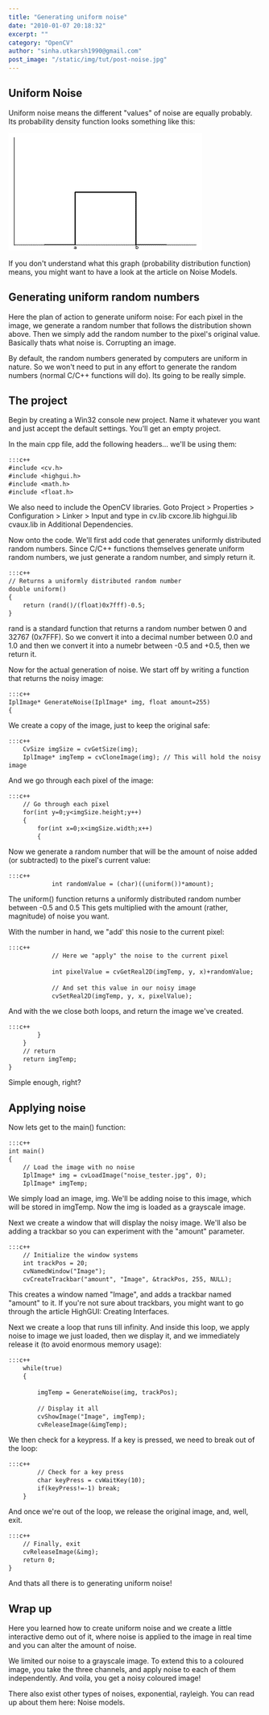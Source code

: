 ```yaml
---
title: "Generating uniform noise"
date: "2010-01-07 20:18:32"
excerpt: ""
category: "OpenCV"
author: "sinha.utkarsh1990@gmail.com"
post_image: "/static/img/tut/post-noise.jpg"
---
```



## Uniform Noise

Uniform noise means the different "values" of noise are equally probably. Its probability density function looks something like this:

![The Uniform Probability Distribution](/static/img/tut/uniform_distribution.gif)

If you don't understand what this graph (probability distribution function) means, you might want to have a look at the article on Noise Models. 

## Generating uniform random numbers

Here the plan of action to generate uniform noise: For each pixel in the image, we generate a random number that follows the distribution shown above. Then we simply add the random number to the pixel's original value. Basically thats what noise is. Corrupting an image.

By default, the random numbers generated by computers are uniform in nature. So we won't need to put in any effort to generate the random numbers (normal C/C++ functions will do). Its going to be really simple. 

## The project

Begin by creating a Win32 console new project. Name it whatever you want and just accept the default settings. You'll get an empty project.

In the main cpp file, add the following headers... we'll be using them: 
    
    :::c++
    #include <cv.h>
    #include <highgui.h>
    #include <math.h>
    #include <float.h>

We also need to include the OpenCV libraries. Goto Project > Properties > Configuration > Linker > Input and type in cv.lib cxcore.lib highgui.lib cvaux.lib in Additional Dependencies.

Now onto the code. We'll first add code that generates uniformly distributed random numbers. Since C/C++ functions themselves generate uniform random numbers, we just generate a random number, and simply return it. 
    
    
    :::c++
    // Returns a uniformly distributed random number
    double uniform()
    {
        return (rand()/(float)0x7fff)-0.5;
    }

rand is a standard function that returns a random number betwen 0 and 32767 (0x7FFF). So we convert it into a decimal number between 0.0 and 1.0 and then we convert it into a numebr between -0.5 and +0.5, then we return it.

Now for the actual generation of noise. We start off by writing a function that returns the noisy image: 
    
    
    :::c++
    IplImage* GenerateNoise(IplImage* img, float amount=255)
    {

We create a copy of the image, just to keep the original safe: 
    
    
    :::c++
        CvSize imgSize = cvGetSize(img);
        IplImage* imgTemp = cvCloneImage(img); // This will hold the noisy image

And we go through each pixel of the image: 
    
    
    :::c++
        // Go through each pixel
        for(int y=0;y<imgSize.height;y++)
        {
            for(int x=0;x<imgSize.width;x++)
            {

Now we generate a random number that will be the amount of noise added (or subtracted) to the pixel's current value: 
    
    
    :::c++
                int randomValue = (char)((uniform())*amount);

The uniform() function returns a uniformly distributed random number between -0.5 and 0.5 This gets multiplied with the amount (rather, magnitude) of noise you want.

With the number in hand, we "add' this nosie to the current pixel: 
    
    
    :::c++
                // Here we "apply" the noise to the current pixel
    
                int pixelValue = cvGetReal2D(imgTemp, y, x)+randomValue;
    
                // And set this value in our noisy image
                cvSetReal2D(imgTemp, y, x, pixelValue);

And with the we close both loops, and return the image we've created. 
    
    
    :::c++
            }
        }
        // return
        return imgTemp;
    }

Simple enough, right? 

## Applying noise

Now lets get to the main() function: 
    
    
    :::c++
    int main()
    {
        // Load the image with no noise
        IplImage* img = cvLoadImage("noise_tester.jpg", 0);
        IplImage* imgTemp;

We simply load an image, img. We'll be adding noise to this image, which will be stored in imgTemp. Now the img is loaded as a grayscale image.

Next we create a window that will display the noisy image. We'll also be adding a trackbar so you can experiment with the "amount" parameter. 
    
    
    :::c++
        // Initialize the window systems
        int trackPos = 20;
        cvNamedWindow("Image");
        cvCreateTrackbar("amount", "Image", &trackPos, 255, NULL);

This creates a window named "Image", and adds a trackbar named "amount" to it. If you're not sure about trackbars, you might want to go through the article HighGUI: Creating Interfaces.

Next we create a loop that runs till infinity. And inside this loop, we apply noise to image we just loaded, then we display it, and we immediately release it (to avoid enormous memory usage): 
    
    
    :::c++
        while(true)
        {
    
            imgTemp = GenerateNoise(img, trackPos);
    
            // Display it all
            cvShowImage("Image", imgTemp);
            cvReleaseImage(&imgTemp);

We then check for a keypress. If a key is pressed, we need to break out of the loop: 
    
    
    :::c++
            // Check for a key press
            char keyPress = cvWaitKey(10);
            if(keyPress!=-1) break;
        }

And once we're out of the loop, we release the original image, and, well, exit. 
    
    
    :::c++
        // Finally, exit
        cvReleaseImage(&img);
        return 0;
    }

And thats all there is to generating uniform noise! 

## Wrap up

Here you learned how to create uniform noise and we create a little interactive demo out of it, where noise is applied to the image in real time and you can alter the amount of noise.

We limited our noise to a grayscale image. To extend this to a coloured image, you take the three channels, and apply noise to each of them independently. And voila, you get a noisy coloured image! 

There also exist other types of noises, exponential, rayleigh. You can read up about them here: Noise models.
